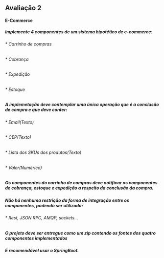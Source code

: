 ## Avaliação 2

#### E-Commerce
##### Implemente 4 componentes de um sistema hipotético de e-commerce:
###### * Carrinho de compras
###### * Cobrança
###### * Expedição
###### * Estoque

##### A implemetação deve contemplar uma única operação que é a conclusão de compra e que deve conter:
###### * Email(Texto)
###### * CEP(Texto)
###### * Lista dos SKUs dos produtos(Texto)
###### * Valor(Numérico)

##### Os componentes do carrinho de compras deve notificar os componentes de cobrança, estoque e expedição a respeito da conclusão da compra.
##### Não há nenhuma restrição da forma de integração entre os componentes, podendo ser utilizado:
###### * Rest, JSON RPC, AMQP, sockets...

#####  O projeto deve ser entregue como um zip contendo os fontes dos quatro componentes implementados 
#####  É recomendável usar o SpringBoot.